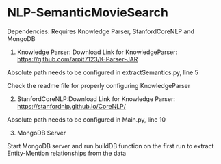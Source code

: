 # NLP-SemanticMovieSearch

Dependencies:
Requires Knowledge Parser, StanfordCoreNLP and MongoDB


1. Knowledge Parser: Download Link for KnowledgeParser: https://github.com/arpit7123/K-Parser-JAR

Absolute path needs to be configured in extractSemantics.py, line 5

Check the readme file for properly configuring KnowledgeParser

2. StanfordCoreNLP:Download Link for Knowledge Parser: https://stanfordnlp.github.io/CoreNLP/

Absolute path needs to be configured in Main.py, line 10

3. MongoDB Server

Start MongoDB server and run buildDB function on the first run to extract Entity-Mention relationships from the data
